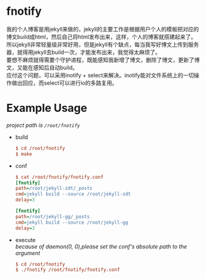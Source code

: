 # fnotify
我的个人博客是用jekyll来做的，jekyll的主要工作是根据用户个人的模板把对应的博文build成html，然后自己将html发布出来，这样，个人的博客就搭建起来了。  
所以jekyll非常轻量级非常好用，但是jekyll有个缺点，每当我写好博文上传到服务器，就得用jekyll去build一次，才能发布出来，我觉得太麻烦了。  
要想不麻烦就得需要个守护进程，既能感知我新增了博文，删除了博文，更新了博文，又能在感知后自动build。  
应付这个问题，可以采用inotify + select来解决。inotify能对文件系统上的一切操作做出回应，而select可以进行io的多路复用。

# Example Usage
*project path is `/root/fnotify`*
* build  
    ```ini
    $ cd /root/fnotify
    $ make
    ```
* conf

    ```ini
    $ cat /root/fnotify/fnotify.conf
    [fnotify]
    path=/root/jekyll-zdt/_posts
    cmd=jekyll build --source /root/jekyll-zdt
    delay=3
    
    [fnotify]
    path=/root/jekyll-gg/_posts
    cmd=jekyll build --source /root/jekyll-gg
    delay=3
    ```
* execute  
*because of daemon(0, 0),please set the conf's absolute path to the argument*
    ```ini
    $ cd /root/fnotify
    $ ./fnotify /root/fnotify/fnotify.conf
    ```
